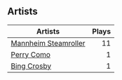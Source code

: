 ## Artists
Artists | Plays 
----- | -----: 
[Mannheim Steamroller](/artists/mannheim-steamroller-39605) | 11
[Perry Como](/artists/perry-como-197) | 1
[Bing Crosby](/artists/bing-crosby-1864) | 1


